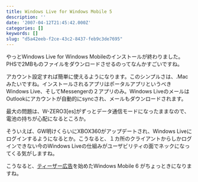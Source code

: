 ```yaml
---
title: Windows Live for Windows Mobile 5
description: ''
date: '2007-04-12T21:45:42.000Z'
categories: []
keywords: []
slug: "d5a42eeb-f2ce-43c2-8437-feb9c3de7695"
---
```

やっとWindows Live for Windows Mobileのインストールが終わりました。PHSで2MBものファイルをダウンロードさせるのってなんかすごいですね。

アカウント設定すれば簡単に使えるようになります。このシンプルさは、.Macみたいですね。インストールされるアプリはポータルアプリというべきWindows Live、そしてMessengerの２アプリのみ。Windows LiveのメールはOutlookにアカウントが自動的にsyncされ、メールもダウンロードされます。

最大の問題は、W-ZERO3\[es\]がずっとデータ通信モードになったままなので、電池の持ちが心配になるところか。

そういえば、GW明けくらいにXBOX360がアップデートされ、Windows Liveにログインするようになるとか。こうなると、１カ所のクライアントからしかログインできない今のWindows Liveの仕組みがユーザビリティの面でネックになってくる気がしますね。

こうなると、[ティーザー広告](http://x-w.jp/)を始めたWindows Mobile 6 がちょっときになりますね。